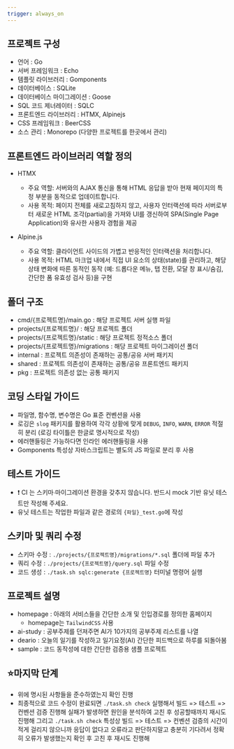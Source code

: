 ```yaml
---
trigger: always_on
---
```


## 프로젝트 구성

- 언어 : Go
- 서버 프레임워크 : Echo
- 템플릿 라이브러리 : Gomponents
- 데이터베이스 : SQLite
- 데이터베이스 마이그레이션 : Goose
- SQL 코드 제너레이터 : SQLC
- 프론트엔드 라이브러리 : HTMX, Alpinejs
- CSS 프레임워크 : BeerCSS
- 소스 관리 : Monorepo (다양한 프로젝트를 한곳에서 관리)

## 프론트엔드 라이브러리 역할 정의

- HTMX

  - 주요 역할: 서버와의 AJAX 통신을 통해 HTML 응답을 받아 현재 페이지의 특정 부분을 동적으로 업데이트합니다.
  - 사용 목적: 페이지 전체를 새로고침하지 않고, 사용자 인터랙션에 따라 서버로부터 새로운 HTML 조각(partial)을
    가져와 UI를 갱신하여 SPA(Single Page Application)와 유사한 사용자 경험을 제공

- Alpine.js
  - 주요 역할: 클라이언트 사이드의 가볍고 반응적인 인터랙션을 처리합니다.
  - 사용 목적: HTML 마크업 내에서 직접 UI 요소의 상태(state)를 관리하고, 해당 상태 변화에 따른 동적인 동작
    (예: 드롭다운 메뉴, 탭 전환, 모달 창 표시/숨김, 간단한 폼 유효성 검사 등)을 구현

## 폴더 구조

- cmd/{프로젝트명}/main.go : 해당 프로젝트 서버 실행 파일
- projects/{프로젝트명}/ : 해당 프로젝트 폴더
- projects/{프로젝트명}/static : 해당 프로젝트 정적소스 폴더
- projects/{프로젝트명}/migrations : 해당 프로젝트 마이그레이션 폴더
- internal : 프로젝트 의존성이 존재하는 공통/공유 서버 패키지
- shared : 프로젝트 의존성이 존재하는 공통/공유 프론트엔드 패키지
- pkg : 프로젝트 의존성 없는 공통 패키지

## 코딩 스타일 가이드

- 파일명, 함수명, 변수명은 Go 표준 컨벤션을 사용
- 로깅은 `slog` 패키지를 활용하여 각각 상황에 맞게 `DEBUG`, `INFO`, `WARN`, `ERROR` 적절히 분리 (로깅 타이틀은 한글로 명시적으로 작성)
- 에러핸들링은 가능하다면 인라인 에러핸들링을 사용
- Gomponents 특성상 자바스크립트는 별도의 JS 파일로 분리 후 사용

## 테스트 가이드

- ❗ CI 는 스키마∙마이그레이션 환경을 갖추지 않습니다. 반드시 mock 기반 유닛 테스트만 작성해 주세요.
- 유닛 테스트는 작업한 파일과 같은 경로의 `{파일}_test.go`에 작성

## 스키마 및 쿼리 수정

- 스키마 수정 : `./projects/{프로젝트명}/migrations/*.sql` 폴더에 파일 추가
- 쿼리 수정 : `./projects/{프로젝트명}/query.sql` 파일 수정
- 코드 생성 : `./task.sh sqlc:generate {프로젝트명}` 터미널 명령어 실행

## 프로젝트 설명

- homepage : 아래의 서비스들을 간단한 소개 및 인입경로를 정의한 홈페이지
  - homepage는 `TailwindCSS` 사용
- ai-study : 공부주제를 던져주면 AI가 10가지의 공부주제 리스트를 나열
- deario : 오늘의 일기를 작성하고 일기요정(AI) 간단한 피드백으로 하루를 되돌아봄
- sample : 코드 동작성에 대한 간단한 검증용 샘플 프로젝트

## ⭐마지막 단계

- 위에 명시된 사항들을 준수하였는지 확인 진행
- 최종적으로 코드 수정이 완료되면 `./task.sh check` 실행해서 빌드 => 테스트 => 컨벤션 검증 진행해
  실패가 발생하면 원인을 분석하여 고친 후 성공할때까지 재시도 진행해 그리고 `./task.sh check` 특성상
  빌드 => 테스트 => 컨벤션 검증의 시간이 적게 걸리지 않으니까 응답이 없다고 오류라고 판단하지말고 충분히
  기다려서 정확히 오류가 발생했는지 확인 후 고친 후 재시도 진행해
